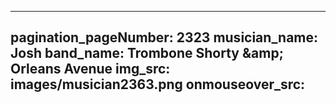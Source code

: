------
pagination_pageNumber: 2323
musician_name: Josh
band_name: Trombone Shorty &amp;amp; Orleans Avenue
img_src: images/musician2363.png
onmouseover_src: 
------